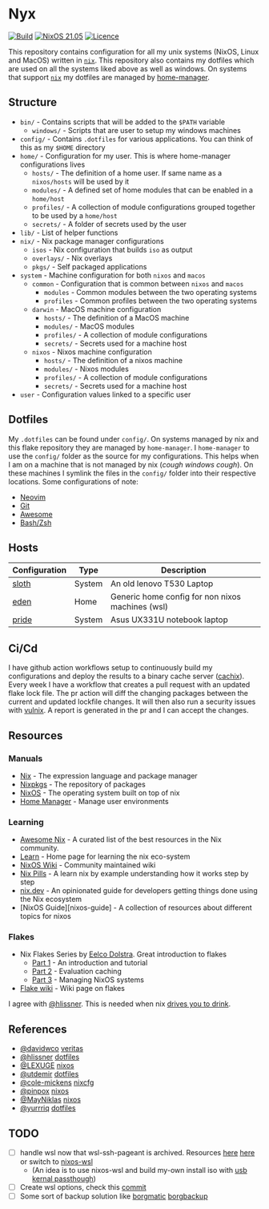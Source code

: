 # Nyx

[![Build](https://github.com/EdenEast/nyx/actions/workflows/build.yml/badge.svg?branch=main)](https://github.com/EdenEast/nyx/actions/workflows/build.yml)
[![NixOS 21.05](https://img.shields.io/badge/NixOS-v21.05-blue.svg?style=flat-square&logo=NixOS&logoColor=white)](https://nixos.org)
[![Licence](https://img.shields.io/badge/license-Unlicense-blue)](https://github.com/EdenEast/nyx/blob/main/LICENSE)

This repository contains configuration for all my unix systems (NixOS, Linux and MacOS) written in [`nix`][nix].
This repository also contains my dotfiles which are used on all the systems liked above as well as windows. On systems
that support [`nix`][nix] my dotfiles are managed by [home-manager].

[nix]: https://nixos.org/
[home-manager]: https://github.com/nix-community/home-manager

## Structure

- `bin/` - Contains scripts that will be added to the `$PATH` variable
  - `windows/` - Scripts that are user to setup my windows machines
- `config/` - Contains `.dotfiles` for various applications. You can think of this as my `$HOME` directory
- `home/` - Configuration for my user. This is where home-manager configurations lives
  - `hosts/` - The definition of a home user. If same name as a `nixos/hosts` will be used by it
  - `modules/` - A defined set of home modules that can be enabled in a `home/host`
  - `profiles/` - A collection of module configurations grouped together to be used by a `home/host`
  - `secrets/` - A folder of secrets used by the user
- `lib/` - List of helper functions
- `nix/` - Nix package manager configurations
  - `isos` - Nix configuration that builds `iso` as output
  - `overlays/` - Nix overlays
  - `pkgs/` - Self packaged applications
- `system` - Machine configuration for both `nixos` and `macos`
  - `common` - Configuration that is common between `nixos` and `macos`
    - `modules` - Common modules between the two operating systems
    - `profiles` - Common profiles between the two operating systems
  - `darwin` - MacOS machine configuration
    - `hosts/` - The definition of a MacOS machine
    - `modules/` - MacOS modules
    - `profiles/` - A collection of module configurations
    - `secrets/` - Secrets used for a machine host
  - `nixos` - Nixos machine configuration
    - `hosts/` - The definition of a nixos machine
    - `modules/` - Nixos modules
    - `profiles/` - A collection of module configurations
    - `secrets/` - Secrets used for a machine host
- `user` - Configuration values linked to a specific user

## Dotfiles

My `.dotfiles` can be found under `config/`. On systems managed by nix and this flake repository
they are managed by `home-manager`. I `home-manager` to use the `config/` folder as the source for
my configurations. This helps when I am on a machine that is not managed by nix (_cough windows
cough_). On these machines I symlink the files in the `config/` folder into their respective
locations. Some configurations of note:

- [Neovim](./config/.config/nvim)
- [Git](./config/.config/git)
- [Awesome](./config/.config/awesome)
- [Bash/Zsh](./config/.config/shell)

## Hosts

| Configuration | Type   | Description                                      |
| ------------- | ------ | ------------------------------------------------ |
| [sloth]       | System | An old lenovo T530 Laptop                        |
| [eden]        | Home   | Generic home config for non nixos machines (wsl) |
| [pride]       | System | Asus UX331U notebook laptop                      |

[sloth]: ./system/nixos/hosts/sloth
[eden]: ./home/hosts/eden.nix
[pride]: ./system/nixos/hosts/pride

## Ci/Cd

I have github action workflows setup to continuously build my configurations and deploy the results
to a binary cache server ([cachix]). Every week I have a workflow that creates a pull request with
an updated flake lock file. The pr action will diff the changing packages between the current and
updated lockfile changes. It will then also run a security issues with [vulnix]. A report is
generated in the pr and I can accept the changes.

[cachix]: https://app.cachix.org/cache/edeneast
[vulnix]: https://github.com/flyingcircusio/vulnix

## Resources

### Manuals

- [Nix][nix-manual] - The expression language and package manager
- [Nixpkgs][nixpkgs-manual] - The repository of packages
- [NixOS][nixos-manual] - The operating system built on top of nix
- [Home Manager][home-manager-manual] - Manage user environments

### Learning

- [Awesome Nix][awe-nix] - A curated list of the best resources in the Nix community.
- [Learn][nix-learn] - Home page for learning the nix eco-system
- [NixOS Wiki][wiki] - Community maintained wiki
- [Nix Pills][nix-pills] - A learn nix by example understanding how it works step by step
- [nix.dev][nix-dev] - An opinionated guide for developers getting things done using the Nix ecosystem
- [NixOS Guide][nixos-guide] - A collection of resources about different topics for nixos

### Flakes

- Nix Flakes Series by [Eelco Dolstra][edolstra]. Great introduction to flakes
  - [Part 1][flake-1] - An introduction and tutorial
  - [Part 2][flake-2] - Evaluation caching
  - [Part 3][flake-3] - Managing NixOS systems
- [Flake wiki][flake-wiki] - Wiki page on flakes

I agree with [@hlissner][hlissner]. This is needed when nix [drives you to drink][drive-to-drink].

[nix-manual]: https://nixos.org/manual/nix/stable/
[nixpkgs-manual]: https://nixos.org/manual/nixpkgs/stable/
[nixos-manual]: https://nixos.org/manual/nixos/stable/
[home-manager-manual]: https://nix-community.github.io/home-manager/
[awe-nix]: https://nix-community.github.io/awesome-nix/
[nix-learn]: https://nixos.org/learn.html
[wiki]: https://nixos.wiki/
[nix-pills]: https://nixos.org/guides/nix-pills/
[nix-dev]: https://nix.dev/
[nxios-guide]: https://github.com/mikeroyal/NixOS-Guide
[edolstra]: https://github.com/edolstra
[flake-1]: https://www.tweag.io/blog/2020-05-25-flakes/
[flake-2]: https://www.tweag.io/blog/2020-06-25-eval-cache/
[flake-3]: https://www.tweag.io/blog/2020-07-31-nixos-flakes/
[flake-wiki]: https://nixos.wiki/wiki/Flakes
[drive-to-drink]: https://youtu.be/Eni9PPPPBpg

## References

- [@davidwco](https://github.com/davidtwco) [veritas](https://github.com/davidtwco/veritas)
- [@hlissner](https://github.com/hlissner) [dotfiles](https://github.com/hlissner/dotfiles)
- [@LEXUGE](https://github.com/LEXUGE) [nixos](https://github.com/LEXUGE/nixos)
- [@utdemir](https://github.com/utdemir) [dotfiles](https://github.com/utdemir/dotfiles)
- [@cole-mickens](https://github.com/cole-mickens) [nixcfg](https://github.com/cole-mickens/nixcfg)
- [@pinpox](https://github.com/pinpox) [nixos](https://github.com/pinpox/nixos)
- [@MayNiklas](https://github.com/MayNiklas) [nixos](https://github.com/MayNiklas/nixos)
- [@yurrriq](https://github.com/yurrriq) [dotfiles](https://github.com/yurrriq/dotfiles)

[hlissner]: https://github.com/hlissner

## TODO

- [ ] handle wsl now that wsl-ssh-pageant is archived. Resources [here](https://neurrone.com/posts/yubikeys-in-2023/)
  [here](https://github.com/masahide/OmniSSHAgent) or switch to [nixos-wsl](https://github.com/nix-community/NixOS-WSL)
    - (An idea is to use nixos-wsl and build my-own install iso with [usb kernal passthough](https://1-bit-wonder.github.io/blog/how-to-use-yubikey-with-wsl/How%20to%20use%20Yubikey%20with%20WSL%20via%20USB%20passthrough/))
- [ ] Create wsl options, check this [commit](https://github.com/davidtwco/veritas/commit/62cf0dd3f30b117462e3c31682b602d6cde3bc6a)
- [ ] Some sort of backup solution like [borgmatic](https://torsion.org/borgmatic/) [borgbackup](https://www.borgbackup.org/)
